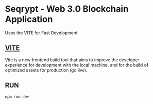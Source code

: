 # Seqrypt - Web 3.0 Blockchain Application

Uses the VITE for Fast Development

## [VITE](https://vitejs.dev/) 

Vite is a new frontend build tool that aims to improve the developer experience for development with the local machine, and for the build of optimized assets for production (go live).

## RUN
```shell
npm run dev
```